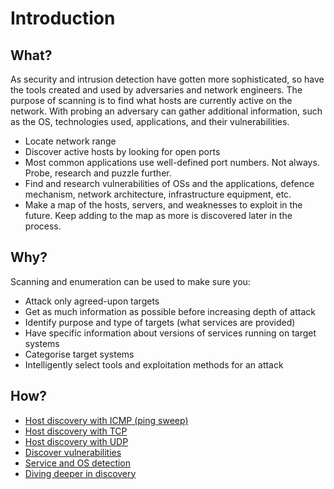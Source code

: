 # Introduction

## What?

As security and intrusion detection have gotten more sophisticated, so have the tools created and used by adversaries 
and network engineers. The purpose of scanning is to find what hosts are currently active on the network. With probing 
an adversary can gather additional information, such as the OS, technologies used, applications, and their vulnerabilities.

* Locate network range
* Discover active hosts by looking for open ports
* Most common applications use well-defined port numbers. Not always. Probe, research and puzzle further.
* Find and research vulnerabilities of OSs and the applications, defence mechanism, network architecture, infrastructure equipment, etc.
* Make a map of the hosts, servers, and weaknesses to exploit in the future. Keep adding to the map as more is discovered later in the process.

## Why?

Scanning and enumeration can be used to make sure you:

* Attack only agreed-upon targets
* Get as much information as possible before increasing depth of attack
* Identify purpose and type of targets (what services are provided)
* Have specific information about versions of services running on target systems
* Categorise target systems
* Intelligently select tools and exploitation methods for an attack

## How?

* [Host discovery with ICMP (ping sweep)](icmp.md)
* [Host discovery with TCP](tcp.md)
* [Host discovery with UDP](udp.md)
* [Discover vulnerabilities](vulns.md)
* [Service and OS detection](service-and-os.md)
* [Diving deeper in discovery](diving.md)